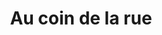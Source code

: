 ---
title: "Au coin de la rue"
url: /rives-dandaine/au-coin-de-la-rue/
shop: marchand de journaux
---